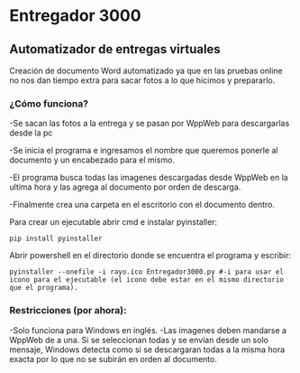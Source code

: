 # Entregador 3000
## Automatizador de entregas virtuales
Creación de documento Word automatizado ya que en las pruebas online no nos dan tiempo extra para sacar fotos a lo que hicimos y prepararlo.
### ¿Cómo funciona?

-Se sacan las fotos a la entrega y se pasan por WppWeb para descargarlas desde la pc

-Se inicia el programa e ingresamos el nombre que queremos ponerle al documento y un encabezado para el mismo.

-El programa busca todas las imagenes descargadas desde WppWeb en la ultima hora y las agrega al documento por orden de descarga.

-Finalmente crea una carpeta en el escritorio con el documento dentro.
 
 Para crear un ejecutable abrir cmd e instalar pyinstaller:
 
 ```
 pip install pyinstaller
 ```
 
 Abrir powershell en el directorio donde se encuentra el programa y escribir:
 ```
 pyinstaller --onefile -i rayo.ico Entregador3000.py #-i para usar el icono para el ejecutable (el icono debe estar en el mismo directorio que el programa).
 ```
 
### Restricciones (por ahora):

-Solo funciona para Windows en inglés.
-Las imagenes deben mandarse a WppWeb de a una. Si se seleccionan todas y se envían desde un solo mensaje, Windows detecta como si se descargaran todas a la misma hora exacta por lo que no se subirán en orden al documento.
